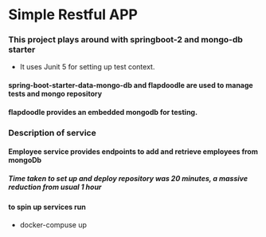 # Simple Restful APP 
### This project plays around with springboot-2 and mongo-db starter
* It uses Junit 5 for setting up test context. 

#### spring-boot-starter-data-mongo-db and flapdoodle are used to manage tests and mongo repository
#### flapdoodle provides an embedded mongodb for testing. 

### Description of service 
#### Employee service provides endpoints to add and retrieve employees from mongoDb
##### Time taken to set up and deploy repository was 20 minutes, a massive reduction from usual 1 hour

#### to spin up services run
 * docker-compuse up 
